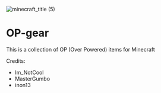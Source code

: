 ![minecraft_title (5)](https://github.com/user-attachments/assets/9a309fc4-b76c-483b-b432-4a0f65ab9f18)

# OP-gear
This is a collection of OP (Over Powered) items for Minecraft

Credits:
- Im_NotCool
- MasterGumbo
- inon13
